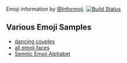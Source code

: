 Emoji information by [@Informoji](http://twitter.com/Informoji). [![Build Status](https://travis-ci.org/Crissov/informoji.svg?branch=master)](https://travis-ci.org/Crissov/informoji)

## Various Emoji Samples

- [dancing couples](dancing-couple.md)
- [all emoji faces](faces.md)
- [Semitic Emoji Alphabet](semiji.md)
